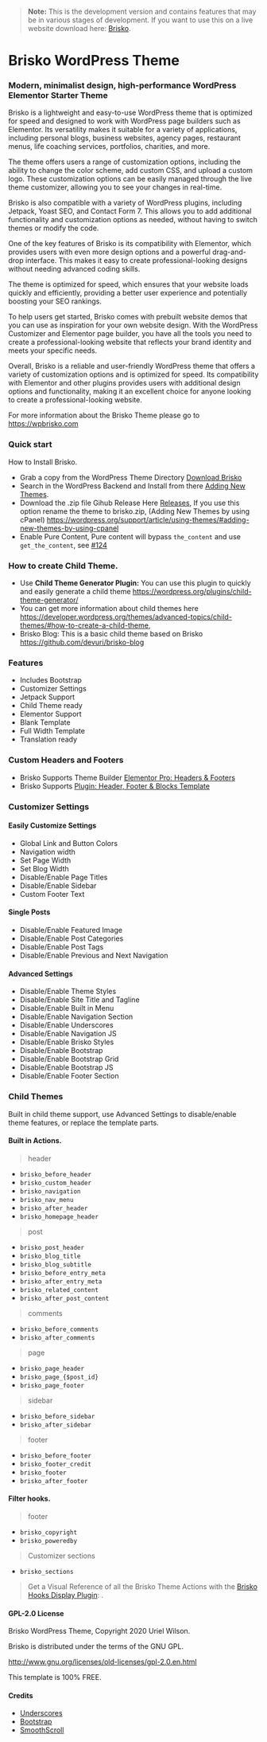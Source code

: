 > **Note:** This is the development version and contains features that may be in various stages of development. If you want to use this on a live website download here: [Brisko](https://wordpress.org/themes/brisko/).


#  Brisko WordPress Theme

###  Modern, minimalist design, high-performance WordPress Elementor Starter Theme

Brisko is a lightweight and easy-to-use WordPress theme that is optimized for speed and designed to work with WordPress page builders such as Elementor. Its versatility makes it suitable for a variety of applications, including personal blogs, business websites, agency pages, restaurant menus, life coaching services, portfolios, charities, and more.

The theme offers users a range of customization options, including the ability to change the color scheme, add custom CSS, and upload a custom logo. These customization options can be easily managed through the live theme customizer, allowing you to see your changes in real-time.

Brisko is also compatible with a variety of WordPress plugins, including Jetpack, Yoast SEO, and Contact Form 7. This allows you to add additional functionality and customization options as needed, without having to switch themes or modify the code.

One of the key features of Brisko is its compatibility with Elementor, which provides users with even more design options and a powerful drag-and-drop interface. This makes it easy to create professional-looking designs without needing advanced coding skills.

The theme is optimized for speed, which ensures that your website loads quickly and efficiently, providing a better user experience and potentially boosting your SEO rankings.

To help users get started, Brisko comes with prebuilt website demos that you can use as inspiration for your own website design. With the WordPress Customizer and Elementor page builder, you have all the tools you need to create a professional-looking website that reflects your brand identity and meets your specific needs.

Overall, Brisko is a reliable and user-friendly WordPress theme that offers a variety of customization options and is optimized for speed. Its compatibility with Elementor and other plugins provides users with additional design options and functionality, making it an excellent choice for anyone looking to create a professional-looking website.

For more information about the Brisko Theme please go to https://wpbrisko.com
### Quick start
How to Install Brisko.
* Grab a copy from the WordPress Theme Directory [Download Brisko](https://wordpress.org/themes/brisko/)
* Search in the WordPress Backend and Install from there [Adding New Themes](https://wordpress.org/support/article/using-themes/#adding-new-themes).
* Download the .zip file Gihub Release Here [Releases](https://github.com/devuri/brisko/releases), If you use this option rename the theme to brisko.zip, (Adding New Themes by using cPanel) https://wordpress.org/support/article/using-themes/#adding-new-themes-by-using-cpanel
* Enable Pure Content, Pure content will bypass `the_content` and use `get_the_content`, see [#124](https://github.com/devuri/brisko/issues/124)

### How to create Child Theme.
* Use **Child Theme Generator Plugin:** You can use this plugin to quickly and easily generate a child theme https://wordpress.org/plugins/child-theme-generator/
* You can get more information about child themes here https://developer.wordpress.org/themes/advanced-topics/child-themes/#how-to-create-a-child-theme,
* Brisko Blog: This is a basic child theme based on Brisko https://github.com/devuri/brisko-blog

### Features
* Includes Bootstrap
* Customizer Settings
* Jetpack Support
* Child Theme ready
* Elementor Support
* Blank Template
* Full Width Template
* Translation ready

### Custom Headers and Footers
* Brisko Supports Theme Builder [Elementor Pro: Headers & Footers](https://www.youtube.com/watch?v=Q7fyn0MMe_s)
* Brisko Supports [Plugin: Header, Footer & Blocks Template](https://wordpress.org/plugins/header-footer-elementor)

### Customizer Settings

#### Easily Customize Settings
* Global Link and Button Colors
* Navigation width
* Set Page Width
* Set Blog Width
* Disable/Enable Page Titles
* Disable/Enable Sidebar
* Custom Footer Text

#### Single Posts
* Disable/Enable Featured Image
* Disable/Enable Post Categories
* Disable/Enable Post Tags
* Disable/Enable Previous and Next Navigation

#### Advanced Settings
* Disable/Enable Theme Styles
* Disable/Enable Site Title and Tagline
* Disable/Enable Built in Menu
* Disable/Enable Navigation Section
* Disable/Enable Underscores
* Disable/Enable Navigation JS
* Disable/Enable Brisko Styles
* Disable/Enable Bootstrap
* Disable/Enable Bootstrap Grid
* Disable/Enable Bootstrap JS
* Disable/Enable Footer Section

### Child Themes
Built in child theme support, use Advanced Settings to disable/enable theme features, or replace the template parts.

#### Built in Actions.

> header
* `brisko_before_header`
* `brisko_custom_header`
* `brisko_navigation`
* `brisko_nav_menu`
* `brisko_after_header`
* `brisko_homepage_header`

> post
* `brisko_post_header`
* `brisko_blog_title`
* `brisko_blog_subtitle`
* `brisko_before_entry_meta`
* `brisko_after_entry_meta`
* `brisko_related_content`
* `brisko_after_post_content`

> comments
* `brisko_before_comments`
* `brisko_after_comments`

> page
* `brisko_page_header`
* `brisko_page_{$post_id}`
* `brisko_page_footer`

> sidebar
* `brisko_before_sidebar`
* `brisko_after_sidebar`

> footer
* `brisko_before_footer`
* `brisko_footer_credit`
* `brisko_footer`
* `brisko_after_footer`

#### Filter hooks.

> footer
* `brisko_copyright`
* `brisko_poweredby`

> Customizer sections
* `brisko_sections`

> Get a Visual Reference of all the Brisko Theme Actions with the [Brisko Hooks Display Plugin](https://wordpress.org/plugins/brisko-hooks-display/): .

#### GPL-2.0 License
Brisko WordPress Theme, Copyright 2020 Uriel Wilson.

Brisko is distributed under the terms of the GNU GPL.

http://www.gnu.org/licenses/old-licenses/gpl-2.0.en.html

This template is 100% FREE.


#### Credits
- [Underscores](http://underscores.me/)
- [Bootstrap](http://getbootstrap.com/)
- [SmoothScroll](https://github.com/gblazex/smoothscroll-for-websites)
